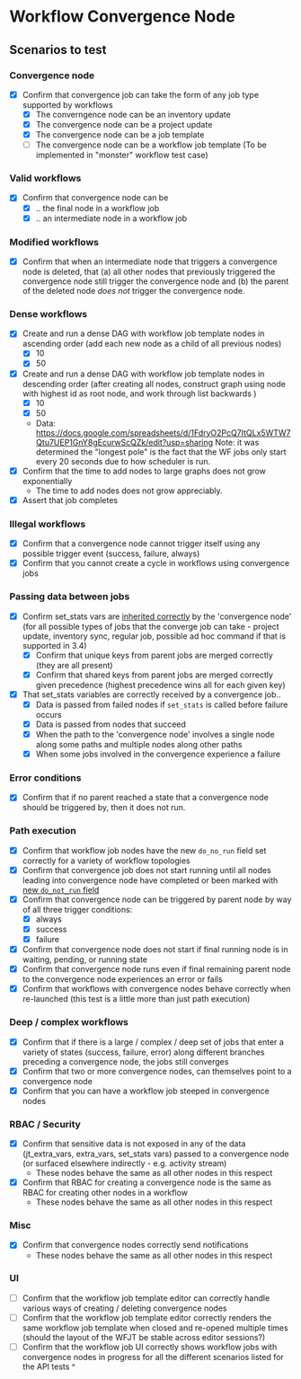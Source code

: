 # Workflow Convergence Node

## Scenarios to test

### Convergence node

- [x] Confirm that convergence job can take the form of any job type supported by workflows
    - [x] The converngence node can be an inventory update
    - [x] The convergence node can be a project update
    - [x] The convergence node can be a job template
    - [ ] The convergence node can be a workflow job template (To be implemented in "monster" workflow test case)

### Valid workflows

- [x] Confirm that convergence node can be
	- [x] .. the final node in a workflow job
	- [x] .. an intermediate node in a workflow job

### Modified workflows

- [x] Confirm that when an intermediate node that triggers a convergence node is deleted, that (a) all other nodes that previously triggered the convergence node still trigger the convergence node and (b) the parent of the deleted node *does not* trigger the convergence node.

### Dense workflows

- [x] Create and run a dense DAG with workflow job template nodes in ascending order (add each new node as a child of all previous nodes)
    - [x] 10
    - [x] 50
- [x] Create and run a dense DAG with workflow job template nodes in descending order (after creating all nodes, construct graph using node with highest id as root node, and work through list backwards )
    - [x] 10
    - [x] 50
    - Data: https://docs.google.com/spreadsheets/d/1FdryO2PcQ7ItQLx5WTW7Qtu7UEP1GnY8gEcurwScQZk/edit?usp=sharing
Note: it was determined the "longest pole" is the fact that the WF jobs only start every 20 seconds due to how scheduler is run.
- [x] Confirm that the time to add nodes to large graphs does not grow exponentially
    - The time to add nodes does not grow appreciably.
- [x] Assert that job completes

### Illegal workflows

- [x] Confirm that a convergence node cannot trigger itself using any possible trigger event (success, failure, always)
- [x] Confirm that you cannot create a cycle in workflows using convergence jobs

### Passing data between jobs

- [x] Confirm set_stats vars are [inherited correctly](https://gist.github.com/jladdjr/fa7acf58f937f4ff5d9475dc31340ade) by the 'convergence node' (for all possible types of jobs that the converge job can take - project update, inventory sync, regular job, possible ad hoc command if that is supported in 3.4)
    - [x] Confirm that unique keys from parent jobs are merged correctly (they are all present)
    - [x] Confirm that shared keys from parent jobs are merged correctly given precedence (highest precedence wins all for each given key)
- [x] That set_stats variables are correctly received by a convergence job..
	- [x] Data is passed from failed nodes if `set_stats` is called before failure occurs
    - [x] Data is passed from nodes that succeed
	- [x] When the path to the 'convergence node' involves a single node along some paths and multiple nodes along other paths
	- [x] When some jobs involved in the convergence experience a failure

### Error conditions

- [x] Confirm that if no parent reached a state that a convergence node should be triggered by, then it does not run.

### Path execution

- [x] Confirm that workflow job nodes have the new `do_no_run` field set correctly for a variety of workflow topologies
- [x] Confirm that convergence job does not start running until all nodes leading into convergence node have completed or been marked with [new `do_not_run` field](https://github.com/ansible/awx/pull/2389/files#diff-a81324c523b41de7296fdd5ff9063d10R3867)
- [x] Confirm that convergence node can be triggered by parent node by way of all three trigger conditions:
    - [x] always
    - [x] success
    - [x] failure
- [x] Confirm that convergence node does not start if final running node is in waiting, pending, or running state
- [x] Confirm that convergence node runs even if final remaining parent node to the convergence node experiences an error or fails
- [x] Confirm that workflows with convergence nodes behave correctly when re-launched (this test is a little more than just path execution)

### Deep / complex workflows
- [x] Confirm that if there is a large / complex / deep set of jobs that enter a variety of states (success, failure, error) along different branches preceding a convergence node, the jobs still converges
- [x] Confirm that two or more convergence nodes, can themselves point to a convergence node
- [x] Confirm that you can have a workflow job steeped in convergence nodes

### RBAC / Security

- [x] Confirm that sensitive data is not exposed in any of the data (jt_extra_vars, extra_vars, set_stats vars) passed to a convergence node (or surfaced elsewhere indirectly - e.g. activity stream)
    - These nodes behave the same as all other nodes in this respect
- [x] Confirm that RBAC for creating a convergence node is the same as RBAC for creating other nodes in a workflow
    - These nodes behave the same as all other nodes in this respect

### Misc

- [x] Confirm that convergence nodes correctly send notifications
    - These nodes behave the same as all other nodes in this respect

### UI
- [ ] Confirm that the workflow job template editor can correctly handle various ways of creating / deleting convergence nodes
- [ ] Confirm that the workflow job template editor correctly renders the same workflow job template when closed and re-opened multiple times (should the layout of the WFJT be stable across editor sessions?)
- [ ] Confirm that the workflow job UI correctly shows workflow jobs with convergence nodes in progress for all the different scenarios listed for the API tests ^
